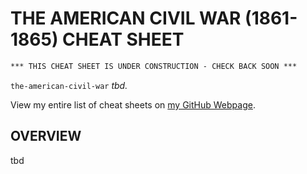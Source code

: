 # THE AMERICAN CIVIL WAR (1861-1865) CHEAT SHEET

```txt
*** THIS CHEAT SHEET IS UNDER CONSTRUCTION - CHECK BACK SOON ***
```

`the-american-civil-war` _tbd._

View my entire list of cheat sheets on
[my GitHub Webpage](https://jeffdecola.github.io/my-cheat-sheets/).

## OVERVIEW

tbd
